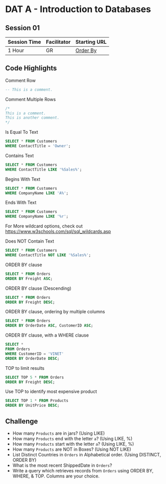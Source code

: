 # DAT A - Introduction to Databases
## Session 01


|Session Time|Facilitator|Starting URL                                                          |
|------------|-----------|----------------------------------------------------------------------|
|1 Hour      |GR         |[Order By](https://www.w3schools.com/sql/sql_orderby.asp)     |

## Code Highlights
Comment Row
```sql
-- This is a comment.
```

Comment Multiple Rows
```sql
/*
This is a comment.
This is another comment.
*/
```

Is Equal To Text
```sql
SELECT * FROM Customers
WHERE ContactTitle = 'Owner';
```

Contains Text
```sql
SELECT * FROM Customers
WHERE ContactTitle LIKE '%Sales%';
```

Begins With Text
```sql
SELECT * FROM Customers
WHERE CompanyName LIKE 'A%';
```

Ends With Text
```sql
SELECT * FROM Customers
WHERE CompanyName LIKE '%r';
```

For More wildcard options, check out https://www.w3schools.com/sql/sql_wildcards.asp

Does NOT Contain Text
```sql
SELECT * FROM Customers
WHERE ContactTitle NOT LIKE '%Sales%';
```

ORDER BY clause
```sql
SELECT * FROM Orders
ORDER BY Freight ASC;
```

ORDER BY clause (Descending)
```sql
SELECT * FROM Orders
ORDER BY Freight DESC;
```

ORDER BY clause, ordering by multiple columns
```sql
SELECT * FROM Orders
ORDER BY OrderDate ASC, CustomerID ASC;
```

ORDER BY clause, with a WHERE clause
```sql
SELECT *
FROM Orders
WHERE CustomerID = 'VINET'
ORDER BY OrderDate DESC;
```

TOP to limit results
```sql
SELECT TOP 5 * FROM Orders
ORDER BY Freight DESC;
```

Use TOP to identify most expensive product
```sql
SELECT TOP 1 * FROM Products
ORDER BY UnitPrice DESC;
```


## Challenge
- How many ```Products``` are in jars? (Using LIKE)
- How many ```Products``` end with the letter ```a```? (Using LIKE, %)
- How many ```Products``` start with the letter ```a```? (Using LIKE, %)
- How many ```Products``` are NOT in Boxes? (Using NOT LIKE)
- List Distinct Countries in ```Orders``` in Alphabetical order. (Using DISTINCT, ORDER BY)
- What is the most recent ShippedDate in ```Orders```?
- Write a query which retrieves records from ```Orders``` using ORDER BY, WHERE, & TOP. Columns are your choice.